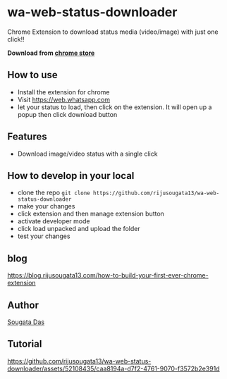 # wa-web-status-downloader

Chrome Extension to download status media (video/image) with just one click!!


**Download from [chrome store](https://chrome.google.com/webstore/detail/whatsapp-web-status-saver/hdmjijcododdikjeibeneigchpaeoebk?hl=en&authuser=0)**

## How to use
- Install the extension for chrome 
- Visit https://web.whatsapp.com
- let your status to load, then click on the extension. It will open up a popup then click download button

## Features
- Download image/video status with a single click

## How to develop in your local 
- clone the repo `git clone https://github.com/rijusougata13/wa-web-status-downloader`
- make your changes
- click extension and then manage extension button
- activate developer mode
- click load unpacked and upload the folder
- test your changes


## blog
https://blog.rijusougata13.com/how-to-build-your-first-ever-chrome-extension

## Author

[Sougata Das]([https://twitter.com/rijusougata13])

## Tutorial


https://github.com/rijusougata13/wa-web-status-downloader/assets/52108435/caa8194a-d7f2-4761-9070-f3572b2e391d

